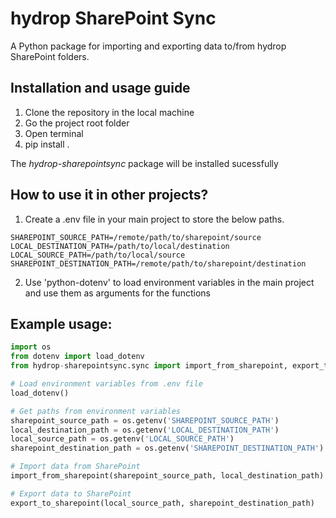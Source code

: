 # hydrop SharePoint Sync

A Python package for importing and exporting data to/from hydrop SharePoint folders.

## Installation and usage guide

1. Clone the repository in the local machine
2. Go the project root folder
3. Open  terminal 
4. pip install .

The *hydrop-sharepointsync* package will be installed sucessfully 

## How to use it in other projects?

1. Create a .env file in your main project to store the below paths.

`SHAREPOINT_SOURCE_PATH=/remote/path/to/sharepoint/source`  
`LOCAL_DESTINATION_PATH=/path/to/local/destination`  
`LOCAL_SOURCE_PATH=/path/to/local/source`  
`SHAREPOINT_DESTINATION_PATH=/remote/path/to/sharepoint/destination`  

2. Use 'python-dotenv' to load environment variables in the main project and use them as arguments for the functions

## Example usage:

```python
import os
from dotenv import load_dotenv
from hydrop-sharepointsync.sync import import_from_sharepoint, export_to_sharepoint

# Load environment variables from .env file
load_dotenv()

# Get paths from environment variables
sharepoint_source_path = os.getenv('SHAREPOINT_SOURCE_PATH')
local_destination_path = os.getenv('LOCAL_DESTINATION_PATH')
local_source_path = os.getenv('LOCAL_SOURCE_PATH')
sharepoint_destination_path = os.getenv('SHAREPOINT_DESTINATION_PATH')

# Import data from SharePoint
import_from_sharepoint(sharepoint_source_path, local_destination_path)

# Export data to SharePoint
export_to_sharepoint(local_source_path, sharepoint_destination_path)
```

